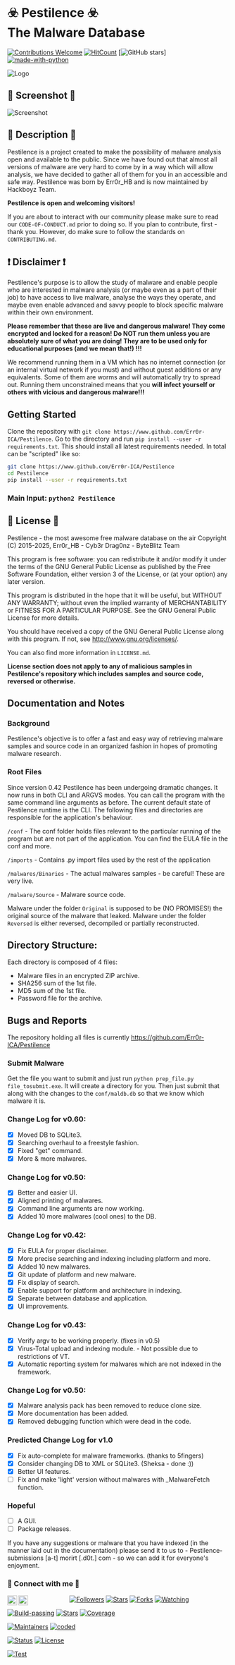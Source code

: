 # ☣️ Pestilence ☣️<br>The Malware Database 

[![Contributions Welcome](https://img.shields.io/badge/contributions-welcome-brightgreen.svg?style=round)](https://github.com/Err0r-ICA/Pestilence/issues)
[![HitCount](http://hits.dwyl.com/Err0r-ICA/Pestilence.svg)](http://hits.dwyl.com/Err0r-ICA/Pestilence)
[![GitHub stars](https://img.shields.io/github/stars/Err0r-ICA/Pestilence.svg?style=social&label=Star&maxAge=2592000)]
[![made-with-python](https://img.shields.io/badge/Made%20with-Python-1f425f.svg)](https://www.python.org/)

![Logo](https://i.ibb.co/JnLr2CD/OIG4-3.jpg)

## 📸 Screenshot 📸
![Screenshot](https://i.postimg.cc/4Z9W4MDg/Screenshot-2021-12-28-19-00-03-89-84d3000e3f4017145260f7618db1d683.jpg)

## 📒 Description 📒
Pestilence is a project created to make the possibility of malware analysis open and available to the public. Since we have found out that almost all versions of malware are very hard to come by in a way which will allow analysis, we have decided to gather all of them for you in an accessible and safe way.
Pestilence was born by Err0r_HB and is now maintained by Hackboyz Team.

**Pestilence is open and welcoming visitors!**

If you are about to interact with our community please make sure to read our `CODE-OF-CONDUCT.md` prior to doing so. If you plan to contribute, first - thank you. However, do make sure to follow the standards on `CONTRIBUTING.md`.

## ❗ Disclaimer ❗
Pestilence's purpose is to allow the study of malware and enable people who are interested in malware analysis (or maybe even as a part of their job) to have access to live malware, analyse the ways they operate, and maybe even enable advanced and savvy  people to block specific malware within their own environment.

**Please remember that these are live and dangerous malware! They come encrypted and locked for a reason!  Do NOT run them unless you are absolutely sure of what you are doing! They are to be used only for educational purposes (and we mean that!) !!!**

We recommend running them in a VM which has no internet connection (or an internal virtual network if you must) and without guest additions or any equivalents. Some of them are worms and will automatically try to spread out. Running them unconstrained means that you **will infect yourself or others with vicious and dangerous malware!!!**

## Getting Started

Clone the repository with `git clone https://www.github.com/Err0r-ICA/Pestilence`. Go to the directory and run `pip install --user -r requirements.txt`. This should install all latest requirements needed. In total can be "scripted" like so:

```bash
git clone https://www.github.com/Err0r-ICA/Pestilence
cd Pestilence
pip install --user -r requirements.txt
```

### Main Input: `python2 Pestilence`


## 🧾 License 🧾
Pestilence - the most awesome free malware database on the air
Copyright (C) 2015-2025, Err0r_HB - Cyb3r Drag0nz - ByteBlitz Team

This program is free software: you can redistribute it and/or modify
it under the terms of the GNU General Public License as published by
the Free Software Foundation, either version 3 of the License, or
(at your option) any later version.

This program is distributed in the hope that it will be useful,
but WITHOUT ANY WARRANTY; without even the implied warranty of
MERCHANTABILITY or FITNESS FOR A PARTICULAR PURPOSE.  See the
GNU General Public License for more details.

You should have received a copy of the GNU General Public License
along with this program.  If not, see <http://www.gnu.org/licenses/>.

You can also find more information in `LICENSE.md`.

**License section does not apply to any of malicious samples in Pestilence's repository which includes samples and source code, reversed or otherwise.**

## Documentation and Notes

### Background
Pestilence's objective is to offer a fast and easy way of retrieving malware samples and source code in an organized fashion in hopes of promoting malware research.

### Root Files
Since version 0.42 Pestilence has been undergoing dramatic changes. It now runs in both CLI and ARGVS modes. You can call the program with the same command line arguments as before.
The current default state of Pestilence runtime is the CLI. The following files and directories are responsible for the application's behaviour.

`/conf` - The conf folder holds files relevant to the particular running of the program but are not part of the application. You can find the EULA file in the conf and more.

`/imports` - Contains .py import files used by the rest of the application

`/malwares/Binaries` - The actual malwares samples - be careful! These are very live.

`/malware/Source` -  Malware source code.  

Malware under the folder `Original` is supposed to be (NO PROMISES!) the original source of the malware that leaked. Malware under the folder `Reversed` is either reversed, decompiled or partially reconstructed.


## Directory Structure:
Each directory is composed of 4 files:
- Malware files in an encrypted ZIP archive.
- SHA256 sum of the 1st file.
- MD5 sum of the 1st file.
- Password file for the archive.


## Bugs and Reports

The repository holding all files is currently
	https://github.com/Err0r-ICA/Pestilence

### Submit Malware
Get the file you want to submit and just run `python prep_file.py file_tosubmit.exe`. It will create a directory for you. Then just submit that along with the changes to the `conf/maldb.db` so that we know which malware it is.

### Change Log for v0.60:
- [x] Moved DB to SQLite3.
- [x] Searching overhaul to a freestyle fashion.
- [x] Fixed "get" command.
- [x] More & more malwares.

### Change Log for v0.50:
- [x] Better and easier UI.
- [x] Aligned printing of malwares.
- [x] Command line arguments are now working.
- [x] Added 10 more malwares (cool ones) to the DB.

### Change Log for v0.42:
- [x] Fix EULA for proper disclaimer.
- [x] More precise searching and indexing including platform and more.
- [x] Added 10 new malwares.
- [x] Git update of platform and new malware.
- [x] Fix display of search.
- [x] Enable support for platform and architecture in indexing.
- [x] Separate between database and application.
- [x] UI improvements.

### Change Log for v0.43:
- [X] Verify argv to be working properly. (fixes in v0.5)
- [X] Virus-Total upload and indexing module. - Not possible due to restrictions of VT.
- [X] Automatic reporting system for malwares which are not indexed in the framework.

### Change Log for v0.50:
- [X] Malware analysis pack has been removed to reduce clone size.
- [X] More documentation has been added.
- [X] Removed debugging function which were dead in the code.

### Predicted Change Log for v1.0
- [X] Fix auto-complete for malware frameworks. (thanks to 5fingers)
- [X] Consider changing DB to XML or SQLite3. (Sheksa - done :))
- [X] Better UI features.
- [ ] Fix and make 'light' version without malwares with _MalwareFetch function.

### Hopeful
- [ ] A GUI.
- [ ] Package releases.

If you have any suggestions or malware that you have indexed (in the manner laid out in the documentation) please send it to us to - Pestilence-submissions [a-t] morirt [.d0t.] com - so we can add it for everyone's enjoyment.

### 👤 Connect with me 👤
<a href="https://github.com/Err0r-ICA"><img align="left" alt="codeSTACKr | Github" width="22px" src="https://cdn.jsdelivr.net/npm/simple-icons@v3/icons/github.svg" /></a>
<a href="https://t.me/DefacErr"><img align="left" alt="codeSTACKr | Telegram" width="22px" src="https://cdn.jsdelivr.net/npm/simple-icons@v3/icons/telegram.svg" /></a>

<p align="center">
<a href="https://github.com/Err0r-ICA/followers"><img title="Followers" src="https://img.shields.io/github/followers/lovehacker404?color=blue&style=flat-square"></a>
<a href="https://github.com/Err0r-ICA/World/stargazers/"><img title="Stars" src="https://img.shields.io/github/stars/lovehacker404/World?color=red&style=flat-square"></a>
<a href="https://github.com/Err0r-ICA/World/network/members"><img title="Forks" src="https://img.shields.io/github/forks/lovehacker404/World?color=red&style=flat-square"></a>
<a href="https://github.com/Err0r-ICA/World/watchers"><img title="Watching" src="https://img.shields.io/github/watchers/lovehacker404/World?label=Watchers&color=blue&style=flat-square"></a>
</p>

[![Build-passing](https://img.shields.io/badge/build-passing-red.svg?style=plastic)](https://github.com/Err0r-ICA/SpeedTest/issues) [![Stars](https://img.shields.io/open-vsx/stars/Redhat/Java.svg?style=plastic&color=orange)](https://github.com/Err0r-ICA/SpeedTest/issues) [![Coverage](https://img.shields.io/azure-devops/coverage/Swellaby/Opensource/25?color=yellow&style=plastic)](https://github.com/Err0r-ICA/SpeedTest/issues)

[![Maintainers](https://img.shields.io/badge/mainteiners-HackBoyz-green.svg?style=plastic)](https://github.com/Err0r-ICA/SpeedTest/issues) [![coded](https://img.shields.io/badge/coded%20in-python2.7-mintgreen.svg?style=plastic)](https://github.com/Err0r-ICA/SpeedTest/issues)

[![Status](https://img.shields.io/badge/code%20status-encrypted-cyan.svg?style=plastic)](https://github.com/Err0r-ICA/SpeedTest/issues) [![License](https://img.shields.io/badge/license-MIT-blueviolet.svg?style=plastic)](https://github.com/Err0r-ICA/SpeedTest/issues)

[![Test](https://img.shields.io/badge/tested%20on-Termux,%20Kali%20Linux,%20Ubuntu,%20Parrot%20OS,%20Debian,%20ANDRAX%20Mobile-%23ff69b4.svg?style=plastic)](https://github.com/Err0r-ICA/SpeedTest/issues)
 
